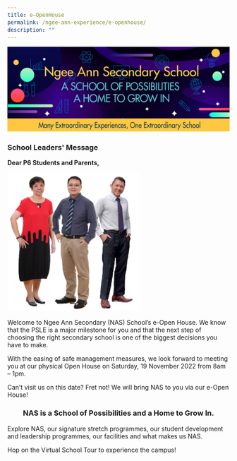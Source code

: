 ```yaml
---
title: e–OpenHouse
permalink: /ngee-ann-experience/e-openhouse/
description: ""
---
```

![](/images/OpenHouse2020_FINAL.png)

### School Leaders' Message

**Dear P6 Students and Parents,**

<img src="/images/SL2.png" style="width:60%">

Welcome to Ngee Ann Secondary (NAS) School’s e-Open House. We know that the PSLE is a major milestone for you and that the next step of choosing the right secondary school is one of the biggest decisions you have to make.

With the easing of safe management measures, we look forward to meeting you at our physical Open House on Saturday, 19 November 2022 from 8am – 1pm.

Can’t visit us on this date? Fret not! We will bring NAS to you via our e-Open House!



<h3><center>NAS is a School of Possibilities and a Home to Grow In.</center></h3>

Explore NAS, our signature stretch programmes, our student development and leadership programmes, our facilities and what makes us NAS.

Hop on the Virtual School Tour to experience the campus!